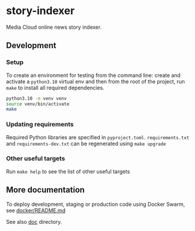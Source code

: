 # story-indexer

Media Cloud online news story indexer.

## Development

### Setup

To create an environment for testing from the command line:
create and activate a `python3.10` virtual env and then from the root of the
project, run `make` to install all required dependencies.

```sh
python3.10 -m venv venv
source venv/bin/activate
make
```

### Updating requirements

Required Python libraries are specified in `pyproject.toml`.
`requirements.txt` and `requirements-dev.txt` can be regenerated using
`make upgrade`


### Other useful targets

Run `make help` to see the list of other useful targets

## More documentation

To deploy development, staging or production code using Docker Swarm,
see [docker/README.md](docker/README.md)

See also [doc](doc) directory.
